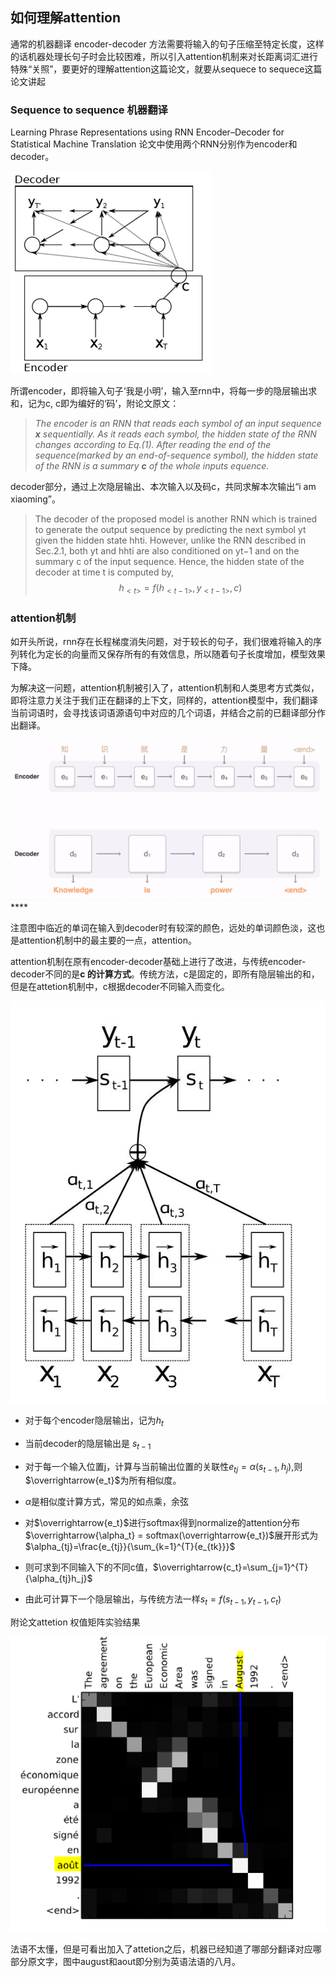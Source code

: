 ## 如何理解attention

通常的机器翻译 encoder-decoder 方法需要将输入的句子压缩至特定长度，这样的话机器处理长句子时会比较困难，所以引入attention机制来对长距离词汇进行特殊“关照”，要更好的理解attention这篇论文，就要从sequece to sequece这篇论文讲起

### **Sequence to sequence 机器翻译**

Learning Phrase Representations using RNN Encoder–Decoder  for Statistical Machine Translation 论文中使用两个RNN分别作为encoder和decoder。

![论文encoder-decoder原图](img\e-d.PNG)

所谓encoder，即将输入句子‘我是小明’，输入至rnn中，将每一步的隐层输出求和，记为c, c即为编好的‘码’，附论文原文：

> *The encoder is an RNN that reads each symbol of an input sequence **x** sequentially. As it reads each symbol, the hidden state of the RNN changes according to Eq.(1). After reading the end of the sequence(marked by an end-of-sequence symbol), the hidden state of the RNN is a summary **c** of the whole inputs equence.*  

decoder部分，通过上次隐层输出、本次输入以及码c，共同求解本次输出“i am xiaoming”。

> The decoder of the proposed model is another RNN which is trained to generate the output sequence by predicting the next symbol yt given the hidden state hhti. However, unlike the RNN described in Sec.2.1, both yt and hhti are also conditioned on yt−1 and on the summary c of the input sequence. Hence, the hidden state of the decoder at time t is computed by,
> $$
> h_{<t>}=f(h_{<t-1>},y_{<t-1>},c)
> $$
>

### attention机制

如开头所说，rnn存在长程梯度消失问题，对于较长的句子，我们很难将输入的序列转化为定长的向量而又保存所有的有效信息，所以随着句子长度增加，模型效果下降。

为解决这一问题，attention机制被引入了，attention机制和人类思考方式类似，即将注意力关注于我们正在翻译的上下文，同样的，attention模型中，我们翻译当前词语时，会寻找该词语源语句中对应的几个词语，并结合之前的已翻译部分作出翻译。

![img](img/示意图.gif)****

注意图中临近的单词在输入到decoder时有较深的颜色，远处的单词颜色淡，这也是attention机制中的最主要的一点，attention。

attention机制在原有encoder-decoder基础上进行了改进，与传统encoder-decoder不同的是**c 的计算方式**。传统方法，c是固定的，即所有隐层输出的和，但是在attetion机制中，c根据decoder不同输入而变化。

![img](img/attention结构.jpg)

- 对于每个encoder隐层输出，记为$h_t$

- 当前decoder的隐层输出是 $s_{t-1}$

- 对于每一个输入位置j，计算与当前输出位置的关联性$e_{tj} =\alpha(s_{t-1},h_j)$,则 $\overrightarrow{e_t}$为所有相似度。

- $\alpha$是相似度计算方式，常见的如点乘，余弦

- 对$\overrightarrow{e_t}$进行softmax得到normalize的attention分布$\overrightarrow{\alpha_t} = softmax(\overrightarrow{e_t})$展开形式为$\alpha_{tj}=\frac{e_{tj}}{\sum_{k=1}^{T}{e_{tk}}}$

- 则可求到不同输入下的不同c值，$\overrightarrow{c_t}=\sum_{j=1}^{T}{\alpha_{tj}h_j}$

- 由此可计算下一个隐层输出，与传统方法一样$s_t=f(s_{t-1},y_{t-1},c_t)$


附论文attetion 权值矩阵实验结果

![](img/attention_weight.PNG)

法语不太懂，但是可看出加入了attetion之后，机器已经知道了哪部分翻译对应哪部分原文字，图中august和aout即分别为英语法语的八月。





